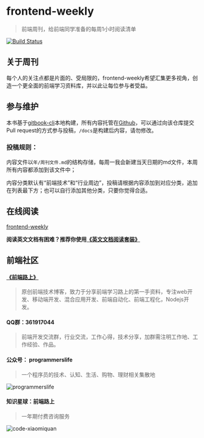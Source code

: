 # frontend-weekly

> 前端周刊，给前端同学准备的每周1小时阅读清单

[![Build Status](https://www.travis-ci.org/tower1229/frontend-weekly.svg?branch=master)](https://www.travis-ci.org/tower1229/frontend-weekly)

## 关于周刊

每个人的关注点都是片面的、受局限的，frontend-weekly希望汇集更多视角，创造一个更全面的前端学习资料库，并以此让每位参与者受益。

## 参与维护

本书基于[gitbook-cli](https://help.gitbook.com/)本地构建，所有内容托管在[Github](https://github.com/tower1229/frontend-weekly)，可以通过向该仓库提交Pull request的方式参与投稿，`/docs`是构建后内容，请勿修改。

### 投稿规则：

内容文件以`年/周刊文件.md`的结构存储，每周一我会新建当天日期的md文件，本周所有内容都添加到该文件中；

内容分类默认有“前端技术”和“行业周边”，投稿请根据内容添加到对应分类，追加在列表最下方；也可以自行添加其他分类，只要你觉得合适。

## 在线阅读

[frontend-weekly](https://frontend-weekly.com/)

**阅读英文文档有困难？推荐你使用[《英文文档阅读套装》](/tools.html)**

## 前端社区

#### [《前端路上》](https://refined-x.com/)

> 原创前端技术博客，致力于分享前端学习路上的第一手资料，专注web开发、移动端开发、混合应用开发、前端自动化、前端工程化，Nodejs开发。

#### QQ群：361917044

> 前端开发交流群，行业交流，工作心得，技术分享，加群需注明工作地、工作经验、作品。

#### 公众号： programmerslife

> 一个程序员的技术、认知、生活、购物、理财相关集散地

![programmerslife](https://refined-x.com/asset/wechat.jpg)

#### 知识星球：前端路上

> 一年期付费咨询服务

![code-xiaomiquan](https://refined-x.com/asset/code-xiaomiquan.png)
